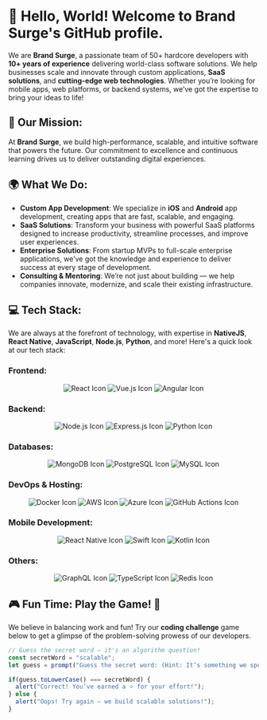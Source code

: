 # 👋 Hello, World! Welcome to **Brand Surge**'s GitHub profile.

We are **Brand Surge**, a passionate team of 50+ hardcore developers with **10+ years of experience** delivering world-class software solutions. We help businesses scale and innovate through custom applications, **SaaS solutions**, and **cutting-edge web technologies**. Whether you’re looking for mobile apps, web platforms, or backend systems, we’ve got the expertise to bring your ideas to life!

## 🚀 **Our Mission**: 
At **Brand Surge**, we build high-performance, scalable, and intuitive software that powers the future. Our commitment to excellence and continuous learning drives us to deliver outstanding digital experiences.

## 🌍 **What We Do**:
- **Custom App Development**: We specialize in **iOS** and **Android** app development, creating apps that are fast, scalable, and engaging.
- **SaaS Solutions**: Transform your business with powerful SaaS platforms designed to increase productivity, streamline processes, and improve user experiences.
- **Enterprise Solutions**: From startup MVPs to full-scale enterprise applications, we’ve got the knowledge and experience to deliver success at every stage of development.
- **Consulting & Mentoring**: We’re not just about building — we help companies innovate, modernize, and scale their existing infrastructure.

## 💻 **Tech Stack**:
We are always at the forefront of technology, with expertise in **NativeJS**, **React Native**, **JavaScript**, **Node.js**, **Python**, and more! Here's a quick look at our tech stack:

### Frontend: 
<p align="center">
  <img src="https://img.icons8.com/color/48/000000/react-native.png" alt="React Icon" title="React"/>
  <img src="https://img.icons8.com/color/48/000000/vue-js.png" alt="Vue.js Icon" title="Vue.js"/>
  <img src="https://img.icons8.com/color/48/000000/angularjs.png" alt="Angular Icon" title="Angular"/>
</p>

### Backend:
<p align="center">
  <img src="https://img.icons8.com/color/48/000000/nodejs.png" alt="Node.js Icon" title="Node.js"/>
  <img src="https://img.icons8.com/ios-filled/50/000000/express.png" alt="Express.js Icon" title="Express.js"/>
  <img src="https://img.icons8.com/ios-filled/50/000000/python.png" alt="Python Icon" title="Python"/>
</p>

### Databases: 
<p align="center">
  <img src="https://img.icons8.com/ios-filled/50/000000/mongodb.png" alt="MongoDB Icon" title="MongoDB"/>
  <img src="https://img.icons8.com/ios-filled/50/000000/postgreesql.png" alt="PostgreSQL Icon" title="PostgreSQL"/>
  <img src="https://img.icons8.com/ios-filled/50/000000/mysql.png" alt="MySQL Icon" title="MySQL"/>
</p>

### DevOps & Hosting:
<p align="center">
  <img src="https://img.icons8.com/ios-filled/50/000000/docker.png" alt="Docker Icon" title="Docker"/>
  <img src="https://img.icons8.com/ios-filled/50/000000/amazon-web-services.png" alt="AWS Icon" title="AWS"/>
  <img src="https://img.icons8.com/ios-filled/50/000000/microsoft-azure.png" alt="Azure Icon" title="Azure"/>
  <img src="https://img.icons8.com/ios-filled/50/000000/github-actions.png" alt="GitHub Actions Icon" title="GitHub Actions"/>
</p>

### Mobile Development:
<p align="center">
  <img src="https://img.icons8.com/ios-filled/50/000000/react-native.png" alt="React Native Icon" title="React Native"/>
  <img src="https://img.icons8.com/ios-filled/50/000000/swift.png" alt="Swift Icon" title="Swift"/>
  <img src="https://img.icons8.com/ios-filled/50/000000/kotlin.png" alt="Kotlin Icon" title="Kotlin"/>
</p>

### Others:
<p align="center">
  <img src="https://img.icons8.com/ios-filled/50/000000/graphql.png" alt="GraphQL Icon" title="GraphQL"/>
  <img src="https://img.icons8.com/ios-filled/50/000000/typescript.png" alt="TypeScript Icon" title="TypeScript"/>
  <img src="https://img.icons8.com/ios-filled/50/000000/redis.png" alt="Redis Icon" title="Redis"/>
</p>

## 🎮 **Fun Time**: Play the Game! 👾  
We believe in balancing work and fun! Try our **coding challenge** game below to get a glimpse of the problem-solving prowess of our developers.

```javascript
// Guess the secret word — it's an algorithm question!
const secretWord = "scalable";
let guess = prompt("Guess the secret word: (Hint: It’s something we specialize in)");

if(guess.toLowerCase() === secretWord) {
  alert("Correct! You’ve earned a ⭐ for your effort!");
} else {
  alert("Oops! Try again — we build scalable solutions!");
}
